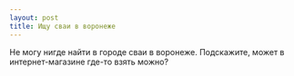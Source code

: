 ```yaml
---
layout: post 
title: Ищу сваи в воронеже 
--- 
```

Не могу нигде найти в городе сваи в воронеже. Подскажите, может в интернет-магазине где-то взять можно?